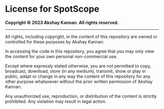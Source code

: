 # License for SpotScope

**Copyright © 2023 Akshay Kannan. All rights reserved.**

---

All rights, including copyright, in the content of this repository are owned or controlled for these purposes by Akshay Kannan.

In accessing the code in this repository, you agree that you may only view the content for your own personal non-commercial use.

Except where expressly stated otherwise, you are not permitted to copy, broadcast, download, store (in any medium), transmit, show or play in public, adapt or change in any way the content of this repository for any other purpose whatsoever without the prior written permission of Akshay Kannan.

Any unauthorized use, reproduction, or distribution of the content is strictly prohibited. Any violation may result in legal action.



